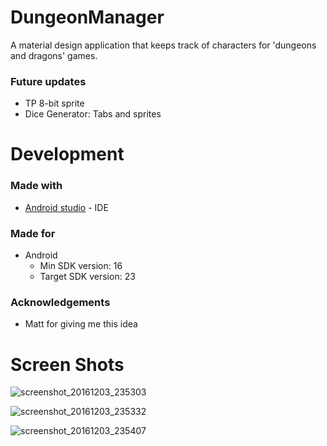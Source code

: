 # DungeonManager
A material design application that keeps track of characters for 
'dungeons and dragons' games.

### Future updates
* TP 8-bit sprite
* Dice Generator: Tabs and sprites

# Development
### Made with
* [Android studio](https://developer.android.com/studio/index.html) - IDE

### Made for
* Android
  * Min SDK version: 16
  * Target SDK version: 23

### Acknowledgements
* Matt for giving me this idea

# Screen Shots
![screenshot_20161203_235303](https://cloud.githubusercontent.com/assets/18044194/20864592/dd678976-b9b4-11e6-94b7-ceee5ac02c59.png)

![screenshot_20161203_235332](https://cloud.githubusercontent.com/assets/18044194/20864593/e5e3a1f2-b9b4-11e6-961b-3c00fe5bd9f6.png)

![screenshot_20161203_235407](https://cloud.githubusercontent.com/assets/18044194/20864595/eb488e50-b9b4-11e6-84ad-e11992090fa9.png)
